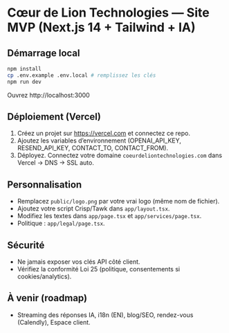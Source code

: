 # Cœur de Lion Technologies — Site MVP (Next.js 14 + Tailwind + IA)

## Démarrage local
```bash
npm install
cp .env.example .env.local # remplissez les clés
npm run dev
```
Ouvrez http://localhost:3000

## Déploiement (Vercel)
1. Créez un projet sur https://vercel.com et connectez ce repo.
2. Ajoutez les variables d’environnement (OPENAI_API_KEY, RESEND_API_KEY, CONTACT_TO, CONTACT_FROM).
3. Déployez. Connectez votre domaine `coeurdeliontechnologies.com` dans Vercel → DNS → SSL auto.

## Personnalisation
- Remplacez `public/logo.png` par votre vrai logo (même nom de fichier).
- Ajoutez votre script Crisp/Tawk dans `app/layout.tsx`.
- Modifiez les textes dans `app/page.tsx` et `app/services/page.tsx`.
- Politique : `app/legal/page.tsx`.

## Sécurité
- Ne jamais exposer vos clés API côté client.
- Vérifiez la conformité Loi 25 (politique, consentements si cookies/analytics).

## À venir (roadmap)
- Streaming des réponses IA, i18n (EN), blog/SEO, rendez-vous (Calendly), Espace client.

